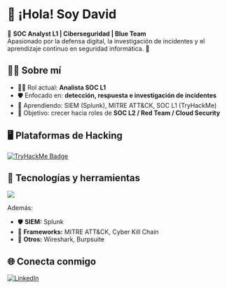 # 👋 ¡Hola! Soy David

🔐 **SOC Analyst L1 | Ciberseguridad | Blue Team**  
Apasionado por la defensa digital, la investigación de incidentes y el aprendizaje continuo en seguridad informática. 🚀  

## 🧑‍💻 Sobre mí
- 👨‍💻 Rol actual: **Analista SOC L1**  
- 🛡️ Enfocado en: **detección, respuesta e investigación de incidentes**  
- 🌱 Aprendiendo: SIEM (Splunk), MITRE ATT&CK, SOC L1 (TryHackMe)
- 🎯 Objetivo: crecer hacia roles de **SOC L2 / Red Team / Cloud Security**  


## 🖥️ Plataformas de Hacking

[![TryHackMe Badge](https://tryhackme-badges.s3.amazonaws.com/r4men.png)](https://tryhackme.com/p/r4men)



## 🔧 Tecnologías y herramientas
<p>
  <img src="https://skillicons.dev/icons?i=python,bash,linux,windows,powershell,aws" />
</p>

Además:  
- 🛡️ **SIEM:** Splunk 
- 🔎 **Frameworks:** MITRE ATT&CK, Cyber Kill Chain  
- 🧰 **Otros:** Wireshark, Burpsuite 


## 🌐 Conecta conmigo
[![LinkedIn](https://img.shields.io/badge/LinkedIn-0A66C2?style=for-the-badge&logo=linkedin&logoColor=white)](https://www.linkedin.com/in/david-garcia-sec/)


